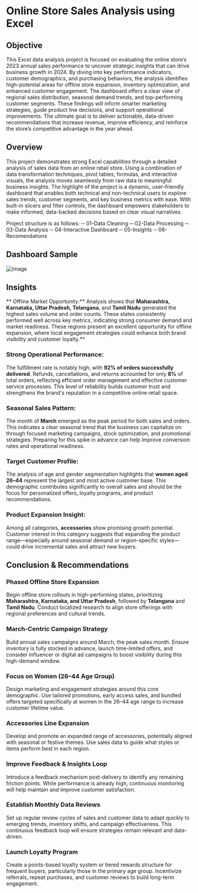 # Online Store Sales Analysis using Excel

## Objective

This Excel data analysis project is focused on evaluating the online store’s 2023 annual sales performance to uncover strategic insights that can drive business growth in 2024. By diving into key performance indicators, customer demographics, and purchasing behaviors, the analysis identifies high-potential areas for offline store expansion, inventory optimization, and enhanced customer engagement. The dashboard offers a clear view of regional sales distribution, seasonal demand trends, and top-performing customer segments. These findings will inform smarter marketing strategies, guide product line decisions, and support operational improvements. The ultimate goal is to deliver actionable, data-driven recommendations that increase revenue, improve efficiency, and reinforce the store’s competitive advantage in the year ahead.

## Overview

This project demonstrates strong Excel capabilities through a detailed analysis of sales data from an online retail store. Using a combination of data transformation techniques, pivot tables, formulas, and interactive visuals, the analysis moves seamlessly from raw data to meaningful business insights. The highlight of the project is a dynamic, user-friendly dashboard that enables both technical and non-technical users to explore sales trends, customer segments, and key business metrics with ease. With built-in slicers and filter controls, the dashboard empowers stakeholders to make informed, data-backed decisions based on clear visual narratives.

Project structure is as follows:
─ 01-Data Cleaning
─ 02-Data Processing
─ 03-Data Analysis
─ 04-Interactive Dashboard
─ 05-Insights
─ 06-Recomendations

## Dashboard Sample
![image](https://github.com/user-attachments/assets/beb35898-308e-46aa-bb58-96d871be123b)



## Insights

** Offline Market Opportunity:** Analysis shows that **Maharashtra, Karnataka, Uttar Pradesh, Telangana**, and **Tamil Nadu** generated the highest sales volume and order counts. These states consistently performed well across key metrics, indicating strong consumer demand and market readiness. These regions present an excellent opportunity for offline expansion, where local engagement strategies could enhance both brand visibility and customer loyalty.**

### Strong Operational Performance: 
The fulfillment rate is notably high, with **92% of orders successfully delivered**. Refunds, cancellations, and returns accounted for only **8%** of total orders, reflecting efficient order management and effective customer service processes. This level of reliability builds customer trust and strengthens the brand's reputation in a competitive online retail space.

### Seasonal Sales Pattern: 
The month of **March** emerged as the peak period for both sales and orders. This indicates a clear seasonal trend that the business can capitalize on through focused marketing campaigns, stock optimization, and promotional strategies. Preparing for this spike in advance can help improve conversion rates and operational readiness.

### Target Customer Profile: 
The analysis of age and gender segmentation highlights that **women aged 26–44** represent the largest and most active customer base. This demographic contributes significantly to overall sales and should be the focus for personalized offers, loyalty programs, and product recommendations.

### Product Expansion Insight: 
Among all categories, **accessories** show promising growth potential. Customer interest in this category suggests that expanding the product range—especially around seasonal demand or region-specific styles—could drive incremental sales and attract new buyers.

## Conclusion & Recommendations

### Phased Offline Store Expansion  
Begin offline store rollouts in high-performing states, prioritizing **Maharashtra, Karnataka, and Uttar Pradesh**, followed by **Telangana** and **Tamil Nadu**. Conduct localized research to align store offerings with regional preferences and cultural trends.

### March-Centric Campaign Strategy  
Build annual sales campaigns around March, the peak sales month. Ensure inventory is fully stocked in advance, launch time-limited offers, and consider influencer or digital ad campaigns to boost visibility during this high-demand window.

### Focus on Women (26–44 Age Group)  
Design marketing and engagement strategies around this core demographic. Use tailored promotions, early access sales, and bundled offers targeted specifically at women in the 26–44 age range to increase customer lifetime value.

### Accessories Line Expansion  
Develop and promote an expanded range of accessories, potentially aligned with seasonal or festive themes. Use sales data to guide what styles or items perform best in each region.

### Improve Feedback & Insights Loop  
Introduce a feedback mechanism post-delivery to identify any remaining friction points. While performance is already high, continuous monitoring will help maintain and improve customer satisfaction.

### Establish Monthly Data Reviews  
Set up regular review cycles of sales and customer data to adapt quickly to emerging trends, inventory shifts, and campaign effectiveness. This continuous feedback loop will ensure strategies remain relevant and data-driven.

### Launch Loyalty Program  
Create a points-based loyalty system or tiered rewards structure for frequent buyers, particularly those in the primary age group. Incentivize referrals, repeat purchases, and customer reviews to build long-term engagement.
